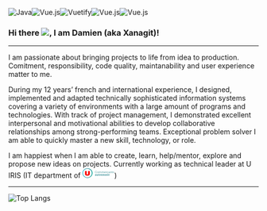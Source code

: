 <img alt="Java" src="https://img.shields.io/badge/-Java-red?&style=for-the-badge&logo=java&logoColor=white"/><img alt="Vue.js" src="https://img.shields.io/badge/-Vue.js-green?&style=for-the-badge&logo=Vue.js&logoColor=white" /><img alt="Vuetify" src="https://img.shields.io/badge/-Vuetify-77C0F7?&style=for-the-badge&logo=vuetify&logoColor=white" /><img alt="Vue.js" src="https://img.shields.io/badge/-Javascript-yellow?&style=for-the-badge&logo=javascript&logoColor=white" /><img alt="Vue.js" src="https://img.shields.io/badge/-Typescript-blue?&style=for-the-badge&logo=typescript&logoColor=white" />

### Hi there <img src="https://raw.githubusercontent.com/MartinHeinz/MartinHeinz/master/wave.gif" width="30px">, I am Damien (aka Xanagit)!

---

I am passionate about bringing projects to life from idea to production. Comitment, responsibility, code quality, maintanability and user experience matter to me.

During my 12 years’ french and international experience, I designed, implemented and adapted technically sophisticated information systems covering a variety of environments with a large amount of programs and technologies. With track of project management, I demonstrated excellent interpersonal and motivational abilities to develop collaborative relationships among strong-performing teams. Exceptional problem solver I am able to quickly master a new skill, technology, or role.

I am happiest when I am able to create, learn, help/mentor, explore and propose new ideas on projects. Currently working as technical leader at U IRIS (IT department of
[![Magasins U IT Department](res/u-commercants-autrement.png)](https://www.magasins-u.com/accueil))

---

![Top Langs](https://github-readme-stats.vercel.app/api/top-langs/?username=xanagit)



<!--
**xanagit/xanagit** is a ✨ _special_ ✨ repository because its `README.md` (this file) appears on your GitHub profile.

Here are some ideas to get you started:

- 🔭 I’m currently working on ...
- 🌱 I’m currently learning ...
- 👯 I’m looking to collaborate on ...
- 🤔 I’m looking for help with ...
- 💬 Ask me about ...
- 📫 How to reach me: ...
- 😄 Pronouns: ...
- ⚡ Fun fact: ...
-->
